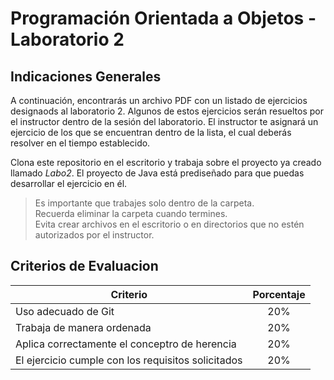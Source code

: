 # Programación Orientada a Objetos - Laboratorio 2

## Indicaciones Generales

A continuación, encontrarás un archivo PDF con un listado de ejercicios designaods al laboratorio 2. Algunos de estos ejercicios serán resueltos por el instructor dentro de la sesión del laboratorio. El instructor te asignará un ejercicio de los que se encuentran dentro de la lista, el cual deberás resolver en el tiempo establecido. 

Clona este repositorio en el escritorio y trabaja sobre el proyecto ya creado llamado _Labo2_. El proyecto de Java está prediseñado para que puedas desarrollar el ejercicio en él.

> Es importante que trabajes solo dentro de la carpeta.    
> Recuerda eliminar la carpeta cuando termines.     
> Evita crear archivos en el escritorio o en directorios que no estén autorizados por el instructor.      

## Criterios de Evaluacion

| **Criterio**                                                   | **Porcentaje** |
|----------------------------------------------------------------|:--------------:|
| Uso adecuado de Git                                            |       20%      |
| Trabaja de manera ordenada                                     |       20%      |
| Aplica correctamente el conceptro de herencia                  |       20%      |
| El ejercicio cumple con los requisitos solicitados             |       20%      |
